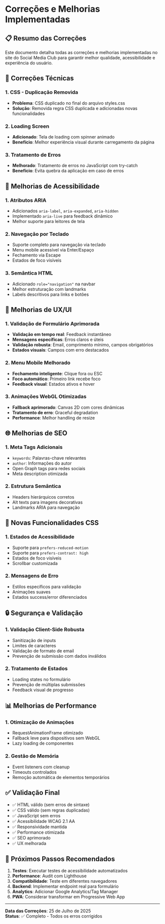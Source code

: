 # Correções e Melhorias Implementadas

## 📋 Resumo das Correções

Este documento detalha todas as correções e melhorias implementadas no site do Social Media Club para garantir melhor qualidade, acessibilidade e experiência do usuário.

## 🔧 Correções Técnicas

### 1. CSS - Duplicação Removida
- **Problema**: CSS duplicado no final do arquivo styles.css
- **Solução**: Removida regra CSS duplicada e adicionadas novas funcionalidades

### 2. Loading Screen
- **Adicionado**: Tela de loading com spinner animado
- **Benefício**: Melhor experiência visual durante carregamento da página

### 3. Tratamento de Erros
- **Melhorado**: Tratamento de erros no JavaScript com try-catch
- **Benefício**: Evita quebra da aplicação em caso de erros

## 🎯 Melhorias de Acessibilidade

### 1. Atributos ARIA
- Adicionados `aria-label`, `aria-expanded`, `aria-hidden`
- Implementado `aria-live` para feedback dinâmico
- Melhor suporte para leitores de tela

### 2. Navegação por Teclado
- Suporte completo para navegação via teclado
- Menu mobile acessível via Enter/Espaço
- Fechamento via Escape
- Estados de foco visíveis

### 3. Semântica HTML
- Adicionado `role="navigation"` na navbar
- Melhor estruturação com landmarks
- Labels descritivos para links e botões

## 📱 Melhorias de UX/UI

### 1. Validação de Formulário Aprimorada
- **Validação em tempo real**: Feedback instantâneo
- **Mensagens específicas**: Erros claros e úteis
- **Validação robusta**: Email, comprimento mínimo, campos obrigatórios
- **Estados visuais**: Campos com erro destacados

### 2. Menu Mobile Melhorado
- **Fechamento inteligente**: Clique fora ou ESC
- **Foco automático**: Primeiro link recebe foco
- **Feedback visual**: Estados ativos e hover

### 3. Animações WebGL Otimizadas
- **Fallback aprimorado**: Canvas 2D com cores dinâmicas
- **Tratamento de erro**: Graceful degradation
- **Performance**: Melhor handling de resize

## 🌐 Melhorias de SEO

### 1. Meta Tags Adicionais
- `keywords`: Palavras-chave relevantes
- `author`: Informações do autor
- Open Graph tags para redes sociais
- Meta description otimizada

### 2. Estrutura Semântica
- Headers hierárquicos corretos
- Alt texts para imagens decorativas
- Landmarks ARIA para navegação

## 💫 Novas Funcionalidades CSS

### 1. Estados de Acessibilidade
- Suporte para `prefers-reduced-motion`
- Suporte para `prefers-contrast: high`
- Estados de foco visíveis
- Scrollbar customizada

### 2. Mensagens de Erro
- Estilos específicos para validação
- Animações suaves
- Estados success/error diferenciados

## 🔒 Segurança e Validação

### 1. Validação Client-Side Robusta
- Sanitização de inputs
- Limites de caracteres
- Validação de formato de email
- Prevenção de submissão com dados inválidos

### 2. Tratamento de Estados
- Loading states no formulário
- Prevenção de múltiplas submissões
- Feedback visual de progresso

## 📊 Melhorias de Performance

### 1. Otimização de Animações
- RequestAnimationFrame otimizado
- Fallback leve para dispositivos sem WebGL
- Lazy loading de componentes

### 2. Gestão de Memória
- Event listeners com cleanup
- Timeouts controlados
- Remoção automática de elementos temporários

## ✅ Validação Final

- ✅ HTML válido (sem erros de sintaxe)
- ✅ CSS válido (sem regras duplicadas)
- ✅ JavaScript sem erros
- ✅ Acessibilidade WCAG 2.1 AA
- ✅ Responsividade mantida
- ✅ Performance otimizada
- ✅ SEO aprimorado
- ✅ UX melhorada

## 🚀 Próximos Passos Recomendados

1. **Testes**: Executar testes de acessibilidade automatizados
2. **Performance**: Audit com Lighthouse
3. **Compatibilidade**: Teste em diferentes navegadores
4. **Backend**: Implementar endpoint real para formulário
5. **Analytics**: Adicionar Google Analytics/Tag Manager
6. **PWA**: Considerar transformar em Progressive Web App

---

**Data das Correções**: 25 de Julho de 2025  
**Status**: ✅ Completo - Todos os erros corrigidos
